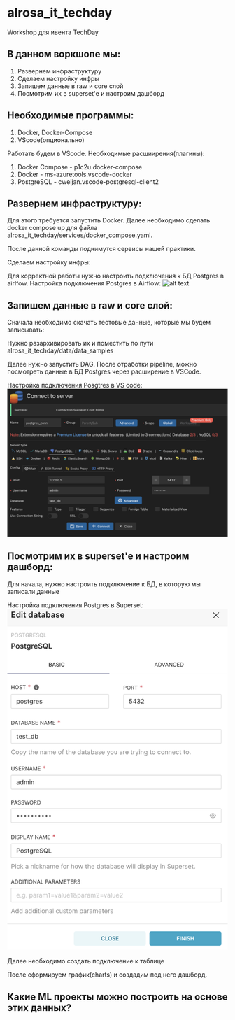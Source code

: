 # alrosa_it_techday
Workshop для ивента TechDay

## В данном воркшопе мы:
1. Развернем инфраструктуру
2. Сделаем настройку инфры
3. Запишем данные в raw и core слой
4. Посмотрим их в superset'е и настроим дашборд

## Необходимые программы:
1. Docker, Docker-Compose
2. VScode(опционально)

Работать будем в VScode.
Необходимые расшиирения(плагины):
1. Docker Compose - p1c2u.docker-compose
2. Docker - ms-azuretools.vscode-docker
3. PostgreSQL - cweijan.vscode-postgresql-client2


## Развернем инфраструктуру:

Для этого требуется запустить Docker. 
Далее необходимо сделать docker compose up для файла alrosa_it_techday/services/docker_compose.yaml.

После данной команды поднимутся сервисы нашей практики.


Сделаем настройку инфры:

Для корректной работы нужно настроить подключения к БД Postgres в airlfow.
Настройка подключения Postgres в Airflow:
![alt text](images_readme/postgres_conn_air.png)


## Запишем данные в raw и core слой:

Сначала необходимо скачать тестовые данные, которые мы будем записывать:

Нужно разархивировать их и поместить по пути alrosa_it_techday/data/data_samples

Далее нужно запустить DAG.
После отработки pipeline, можно посмотреть данные в БД Postgres через расширение в VSCode.

Настройка подключения Posgtres в VS code:
![alt text](images_readme/postgres_conn.png)


## Посмотрим их в superset'е и настроим дашборд:

Для начала, нужно настроить подключение к БД, в которую мы записали данные

Настройка подключения Postgres в Superset:
![alt text](images_readme/postgress_conn_superset.png)

Далее необходимо создать подключение к таблице

После сформируем график(charts) и создадим под него дашборд. 

## Какие ML проекты можно построить на основе этих данных?